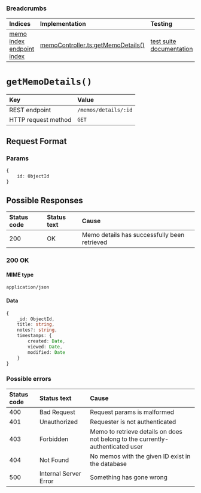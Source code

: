 ### Breadcrumbs

| Indices | Implementation | Testing |
| :----------------------------------------------------------- | :-------------------------------------------------------------------------------------------------------------------- | :--------------------------------------------------------------------------------------------------------------------------------------------------------------- |
| [memo index](./index.md)<br>[endpoint index](../index.md) | [memoController.ts:getMemoDetails()](../../../../../backend/src/controllers/memoController.ts#L182-L214) | [test suite](../../../../../backend/tests/controllers/memos/getMemoDetails.test.ts)<br>[documentation](../../tests/memos/getMemoDetails.test.md) |

# `getMemoDetails()`

| Key                 | Value                |
| :------------------ | :------------------- |
| REST endpoint       | `/memos/details/:id` |
| HTTP request method | `GET`                |

## Request Format

### Params

```typescript
{
    id: ObjectId
}
```

## Possible Responses

| Status code | Status text | Cause                                        |
| :---------- | :---------- | :------------------------------------------- |
| 200         | OK          | Memo details has successfully been retrieved |

### 200 OK

#### MIME type

`application/json`

#### Data

```typescript
{
    _id: ObjectId,
    title: string,
    notes?: string,
    timestamps: {
        created: Date,
        viewed: Date,
        modified: Date
    }
}
```

### Possible errors

| Status code | Status text           | Cause                                                                           |
| :---------- | :-------------------- | :------------------------------------------------------------------------------ |
| 400         | Bad Request           | Request params is malformed                                                     |
| 401         | Unauthorized          | Requester is not authenticated                                                  |
| 403         | Forbidden             | Memo to retrieve details on does not belong to the currently-authenticated user |
| 404         | Not Found             | No memos with the given ID exist in the database                                |
| 500         | Internal Server Error | Something has gone wrong                                                        |
